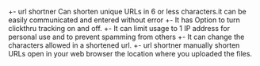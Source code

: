 

+- url shortner Can shorten unique URLs in 6 or less characters.it can be easily communicated and entered without error
+- It has Option to turn clickthru tracking on and off.
+- It can limit usage to 1 IP address for personal use and to prevent spamming from others
+- It can change the characters allowed in a shortened url.
+- url shortner manually shorten URLs open in your web browser the location where you uploaded the files.
